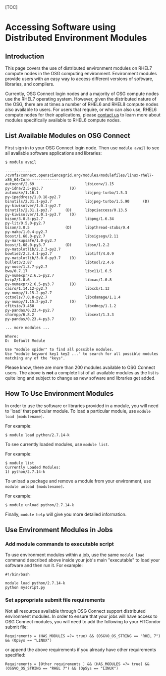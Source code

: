 
[title]: - "Accessing Software using Distributed Environment Modules"

[TOC]

# Accessing Software using Distributed Environment Modules 

## Introduction

This page covers the use of distributed environment modules on RHEL7 compute nodes in the OSG computing environment. Environment modules provide users with an easy way to access different versions of software, libraries, and compilers. 

Currently, OSG Connect login nodes and a majority of OSG compute nodes use the RHEL7 operating system. However, given the distributed nature of the OSG, there are at times a number of RHEL6 and RHEL8 compute nodes also available to users. For users that require, or who can also use, RHEL6 compute nodes for their applications, please [contact us](mailto:support@opensciencegrid.org) to learn more about modules specifically available to RHEL6 compute nodes.

## List Available Modules on OSG Connect

First sign in to your OSG Connect login node. Then use `module avail` to see all available software applications and libraries:

	$ module avail
	
	------------ /cvmfs/connect.opensciencegrid.org/modules/modulefiles/linux-rhel7-x86_64/Core ------------
	autoconf/2.69                       libiconv/1.15                     py-idna/2.5-py3.7            (D)
	automake/1.16.1                     libjpeg-turbo/1.5.3               py-ipaddress/1.0.18-py2.7
	binutils/2.31.1-py2.7               libjpeg-turbo/1.5.90      (D)     py-kiwisolver/1.0.1-py2.7
	binutils/2.31.1-py3.7      (D)      libpciaccess/0.13.5               py-kiwisolver/1.0.1-py3.7    (D)
	bison/3.0.5-py2.7                   libpng/1.6.34                     py-lit/0.5.0-py2.7
	bison/3.0.5                (D)      libpthread-stubs/0.4              py-mako/1.0.4-py2.7
	boost/1.68.0-py2.7                  libsigsegv/2.11                   py-markupsafe/1.0-py2.7
	boost/1.68.0-py3.7         (D)      libsm/1.2.2                       py-matplotlib/2.2.3-py2.7
	bowtie2/2.3.4.1-py2.7               libtiff/4.0.9                     py-matplotlib/3.0.0-py3.7    (D)
	bullet3/2.87                        libtool/2.4.6                     py-nose/1.3.7-py2.7
	bwa/0.7.17                          libx11/1.6.5                      py-numexpr/2.6.5-py2.7
	bzip2/1.0.6                         libxau/1.0.8                      py-numexpr/2.6.5-py3.7       (D)
	cairo/1.14.12-py2.7                 libxcb/1.13                       py-numpy/1.15.2-py2.7
	cctools/7.0.8-py2.7                 libxdamage/1.1.4                  py-numpy/1.15.2-py3.7        (D)
	cfitsio/3.450                       libxdmcp/1.1.2                    py-pandas/0.23.4-py2.7
	charmpp/6.8.2                       libxext/1.3.3                     py-pandas/0.23.4-py3.7       (D) 
	
	... more modules ...
	
	Where:
	D:  Default Module
	
	Use "module spider" to find all possible modules.
	Use "module keyword key1 key2 ..." to search for all possible modules matching any of the "keys".

Please know, there are more than 200 modules available to OSG Connect users. The above is **not** a complete list of all available modules as the list is quite long and subject to change as new sofware and libraries get added. 

## How To Use Environment Modules

In order to use the software or libraries provided in a module, you will need to 'load' that particular module. To load a particular module, use `module load [modulename]`. 

For example:

	$ module load python/2.7.14-k

To see currently loaded modules, use `module list`.

For example:

	$ module list
	Currently Loaded Modules:
  	1) python/2.7.14-k

To unload a package and remove a module from your environment, use `module unload [modulename]`.

For example:

	$ module unload python/2.7.14-k

Finally, `module help` will give you more detailed information.

## Use Environment Modules in Jobs

### Add module commands to executable script

To use environment modules within a job, use the same `module load` command
described above inside your job's main "executable" to load your software 
and then run it.  For example: 

	#!/bin/bash
	
	module load python/2.7.14-k
	python myscript.py


### Set appropriate submit file requirements

Not all resources available through OSG Connect support distributed environment modules.  In order to ensure that your 
jobs will have access to OSG Connect modules, you will need to add the following to your HTCondor submit file:

	Requirements = (HAS_MODULES =?= true) && (OSGVO_OS_STRING == "RHEL 7") && (OpSys == "LINUX")
	
or append the above requirements if you already have other requirements specified:

	Requirements = [Other requirements ] && (HAS_MODULES =?= true) && (OSGVO_OS_STRING == "RHEL 7") && (OpSys == "LINUX")
